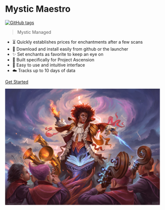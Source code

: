 <h1 id="cover-heading">
  Mystic Maestro  <!-- TODO: Update title -->
</h1>

[![GitHub tags](https://img.shields.io/github/tag/BanditTech/testbench.svg)](https://github.com/BanditTech/testbench/tags/) <!-- TODO: Update username and repo name -->

>  Mystic Managed   <!-- TODO: Replace with your description -->


<!-- TODO: Update to match your project's benefits/features. Git emojis work great here. -->

- :hourglass_flowing_sand: Quickly establishes prices for enchantments after a few scans
- :open_file_folder: Download and install easily from github or the launcher
- :sparkles: Set enchants as favorite to keep an eye on
- :nut_and_bolt: Built specifically for Project Ascension
- :pushpin: Easy to use and intuitive interface
- :cloud: Tracks up to 10 days of data



[Get Started](#docsifyjs-template) <!-- TODO: Use ID of your homepage heading -->

<!-- TODO: Set your background color or image. -->
![image](Zaffai-Thunder-Conductor-Commander-2021-MtG-Art.jpg)
